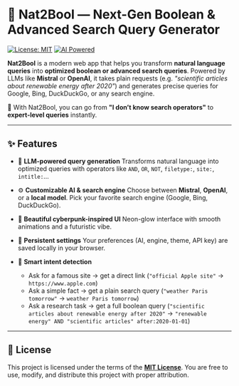 # 🔎 Nat2Bool — Next-Gen Boolean & Advanced Search Query Generator

[![License: MIT](https://img.shields.io/badge/License-MIT-yellow.svg)](./LICENSE)
[![AI Powered](https://img.shields.io/badge/AI-Local-blueviolet)]()

**Nat2Bool** is a modern web app that helps you transform **natural language queries** into **optimized boolean or advanced search queries**.
Powered by LLMs like **Mistral** or **OpenAI**, it takes plain requests (e.g. *"scientific articles about renewable energy after 2020"*) and generates precise queries for Google, Bing, DuckDuckGo, or any search engine.

🚀 With Nat2Bool, you can go from **"I don’t know search operators"** to **expert-level queries** instantly.

---

## ✨ Features

- 🧠 **LLM-powered query generation**
  Transforms natural language into optimized queries with operators like `AND`, `OR`, `NOT`, `filetype:`, `site:`, `intitle:`…

- ⚙️ **Customizable AI & search engine**
  Choose between **Mistral**, **OpenAI**, or a **local model**. Pick your favorite search engine (Google, Bing, DuckDuckGo).

- 🎨 **Beautiful cyberpunk-inspired UI**
  Neon-glow interface with smooth animations and a futuristic vibe.

- 💾 **Persistent settings**
  Your preferences (AI, engine, theme, API key) are saved locally in your browser.

- 🧭 **Smart intent detection**
  - Ask for a famous site → get a direct link
(`"official Apple site"` → `https://www.apple.com`)
  - Ask a simple fact → get a plain search query
(`"weather Paris tomorrow"` → `weather Paris tomorrow`)
  - Ask a research task → get a full boolean query
(`"scientific articles about renewable energy after 2020"` → `"renewable energy" AND "scientific articles" after:2020-01-01`)

---

## 📜 License

This project is licensed under the terms of the **[MIT License](./LICENSE)**.
You are free to use, modify, and distribute this project with proper attribution.
